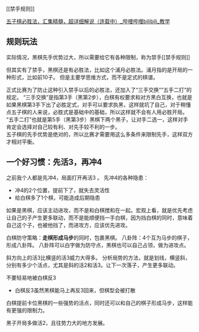 
[[禁手规则]]

[五子棋必胜法，汇集精髓，超详细解说（连载中）_哔哩哔哩bilibili_教学](https://www.bilibili.com/video/BV1wS4y1D7uT?p=2)

## 规则玩法

实际情况，黑棋先手优势过大，所以需要给它有各种限制，称为禁手[[禁手规则]]

但其实有了禁手，黑棋还是有必胜法，比如这个浦月必胜法。浦月指的是开局的一种形式，比如前10子。
但是主要学思维方式，而不是定式的棋谱。

正式比赛为了防止这种引入禁手以后的必胜法，还加入了“三手交换”“五手二打”的规定。
“三手交换”是指第3手（黑第2步），白棋有权要求和对方黑白互换，也就是如果黑棋第3手下出了必胜定式，对手可以要求执黑，这样就坑了自己，对于稍懂点五子棋的人来说，必胜式是基础中的基础，所以这样就不会有人用必胜开局。  
“五手二打”也就是第5手（黑第3步）黑棋下两个黑子，让对手二选一，这样对手肯定会选择对自己较有利、对先手较不利的一步。  
五子棋的先手优势是绝对的，所以比赛才需要用这么多条件来限制先手，这样双方才相对平衡。

## 一个好习惯：先活3，再冲4

之前我个人都是先冲4，局面打开再活3 。
先冲4的各种隐患：
- 冲4的2个位置，提前下了，就失去灵活性
- 给白棋多了1个棋，可能造成后期隐患

如果是黑棋，应该主动进攻，而不是和白棋搅和在一起。宏观上看，就是优先考虑让自己的子产生更多联动，而不是能顺便挡一手白棋，因为挡白棋的同时，意味着自己这个子，也被他挡了，而进攻方，应该优先进攻。

白棋防守策略：**走棋形成马步**的同时，包裹黑棋。
八卦阵：4个互为马步的棋子，形成八卦阵。
八卦阵可以白字做为防守点，黑棋也可以自己占领，做为进攻点。

斜方向上的活3比横竖的活3威力大得多。
分析局势的方法，就是划线，横竖斜，分别有多少个活点，尤其是斜的活2和活3。让下一次落子，产生更多联动。

不要轻易地被白棋反3
- 白棋反3虽然黑棋能马上再反3回来，但棋型会被打散

白棋提前卡位黑棋的一些强势的活点，同时还可以和自己的棋子形成马步，这样能有更强的限制力。

黑子开局多做活2，且往势力大的地方发展。

